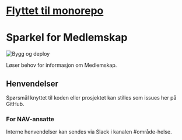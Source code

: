 # [Flyttet til monorepo](https://github.com/navikt/helse-sparkelapper/)

# Sparkel for Medlemskap 
![Bygg og deploy](https://github.com/navikt/helse-sparkel-medlemskap/workflows/Bygg%20og%20deploy/badge.svg)

Løser behov for informasjon om Medlemskap.

## Henvendelser

Spørsmål knyttet til koden eller prosjektet kan stilles som issues her på GitHub.

### For NAV-ansatte

Interne henvendelser kan sendes via Slack i kanalen #område-helse.

